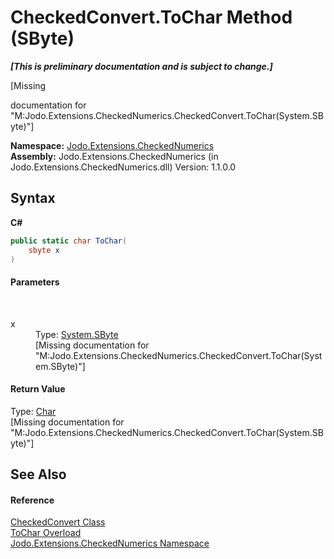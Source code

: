 # CheckedConvert.ToChar Method (SByte)
 _**\[This is preliminary documentation and is subject to change.\]**_

\[Missing <summary> documentation for "M:Jodo.Extensions.CheckedNumerics.CheckedConvert.ToChar(System.SByte)"\]

**Namespace:**&nbsp;<a href="N_Jodo_Extensions_CheckedNumerics">Jodo.Extensions.CheckedNumerics</a><br />**Assembly:**&nbsp;Jodo.Extensions.CheckedNumerics (in Jodo.Extensions.CheckedNumerics.dll) Version: 1.1.0.0

## Syntax

**C#**<br />
``` C#
public static char ToChar(
	sbyte x
)
```


#### Parameters
&nbsp;<dl><dt>x</dt><dd>Type: <a href="https://docs.microsoft.com/dotnet/api/system.sbyte" target="_blank" rel="noopener noreferrer">System.SByte</a><br />\[Missing <param name="x"/> documentation for "M:Jodo.Extensions.CheckedNumerics.CheckedConvert.ToChar(System.SByte)"\]</dd></dl>

#### Return Value
Type: <a href="https://docs.microsoft.com/dotnet/api/system.char" target="_blank" rel="noopener noreferrer">Char</a><br />\[Missing <returns> documentation for "M:Jodo.Extensions.CheckedNumerics.CheckedConvert.ToChar(System.SByte)"\]

## See Also


#### Reference
<a href="T_Jodo_Extensions_CheckedNumerics_CheckedConvert">CheckedConvert Class</a><br /><a href="Overload_Jodo_Extensions_CheckedNumerics_CheckedConvert_ToChar">ToChar Overload</a><br /><a href="N_Jodo_Extensions_CheckedNumerics">Jodo.Extensions.CheckedNumerics Namespace</a><br />